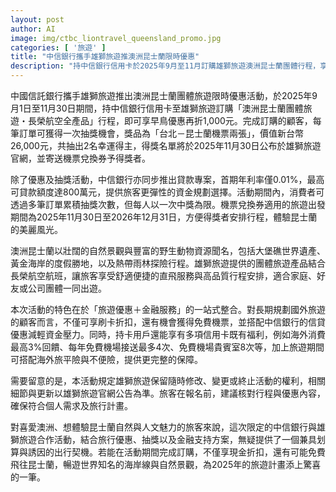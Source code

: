 ```yaml
---
layout: post
author: AI
image: img/ctbc_liontravel_queensland_promo.jpg
categories: [ '旅遊' ]
title: "中信銀行攜手雄獅旅遊推澳洲昆士蘭限時優惠"  
description: "持中信銀行信用卡於2025年9月至11月訂購雄獅旅遊澳洲昆士蘭團體行程，享早鳥再折1,000元並有機會抽台北－昆士蘭來回機票，搭配0.01%首期利率貸款專案，整合旅遊優惠與金融服務，暢遊大堡礁、黃金海岸與熱帶雨林。"  "
---
```

中國信託銀行攜手雄獅旅遊推出澳洲昆士蘭團體旅遊限時優惠活動，於2025年9月1日至11月30日期間，持中信銀行信用卡至雄獅旅遊訂購「澳洲昆士蘭團體旅遊・長榮航空全產品」行程，即可享早鳥優惠再折1,000元。完成訂購的顧客，每筆訂單可獲得一次抽獎機會，獎品為「台北－昆士蘭機票兩張」，價值新台幣26,000元，共抽出2名幸運得主，得獎名單將於2025年11月30日公布於雄獅旅遊官網，並寄送機票兌換券予得獎者。  

除了優惠及抽獎活動，中信銀行亦同步推出貸款專案，首期年利率僅0.01%，最高可貸款額度達800萬元，提供旅客更彈性的資金規劃選擇。活動期間內，消費者可透過多筆訂單累積抽獎次數，但每人以一次中獎為限。機票兌換券適用的旅遊出發期間為2025年11月30日至2026年12月31日，方便得獎者安排行程，體驗昆士蘭的美麗風光。  

澳洲昆士蘭以壯闊的自然景觀與豐富的野生動物資源聞名，包括大堡礁世界遺產、黃金海岸的度假勝地，以及熱帶雨林探險行程。雄獅旅遊提供的團體旅遊產品結合長榮航空航班，讓旅客享受舒適便捷的直飛服務與高品質行程安排，適合家庭、好友或公司團體一同出遊。  

本次活動的特色在於「旅遊優惠＋金融服務」的一站式整合。對長期規劃國外旅遊的顧客而言，不僅可享刷卡折扣，還有機會獲得免費機票，並搭配中信銀行的信貸優惠減輕資金壓力。同時，持卡用戶還能享有多項信用卡既有福利，例如海外消費最高3%回饋、每年免費機場接送最多4次、免費機場貴賓室8次等，加上旅遊期間可搭配海外旅平險與不便險，提供更完整的保障。  

需要留意的是，本活動規定雄獅旅遊保留隨時修改、變更或終止活動的權利，相關細節與更新以雄獅旅遊官網公告為準。旅客在報名前，建議核對行程與優惠內容，確保符合個人需求及旅行計畫。  

對喜愛澳洲、想體驗昆士蘭自然與人文魅力的旅客來說，這次限定的中信銀行與雄獅旅遊合作活動，結合旅行優惠、抽獎以及金融支持方案，無疑提供了一個兼具划算與誘因的出行契機。若能在活動期間完成訂購，不僅享現金折扣，還有可能免費飛往昆士蘭，暢遊世界知名的海岸線與自然景觀，為2025年的旅遊計畫添上驚喜的一筆。